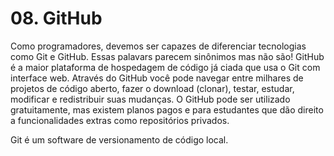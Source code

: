 # 08. GitHub

Como programadores, devemos ser capazes de diferenciar tecnologias como Git e GitHub.
Essas palavars parecem sinônimos mas não são!
GitHub é a maior plataforma de hospedagem de código já ciada que usa o Git com interface web.
Através do GitHub você pode navegar entre milhares de projetos de código aberto,
fazer o download (clonar), testar, estudar, modificar e redistribuir suas mudanças.
O GitHub pode ser utilizado gratuitamente, mas existem planos pagos e para estudantes que dão direito a funcionalidades extras como repositórios privados.

Git é um software de versionamento de código local.